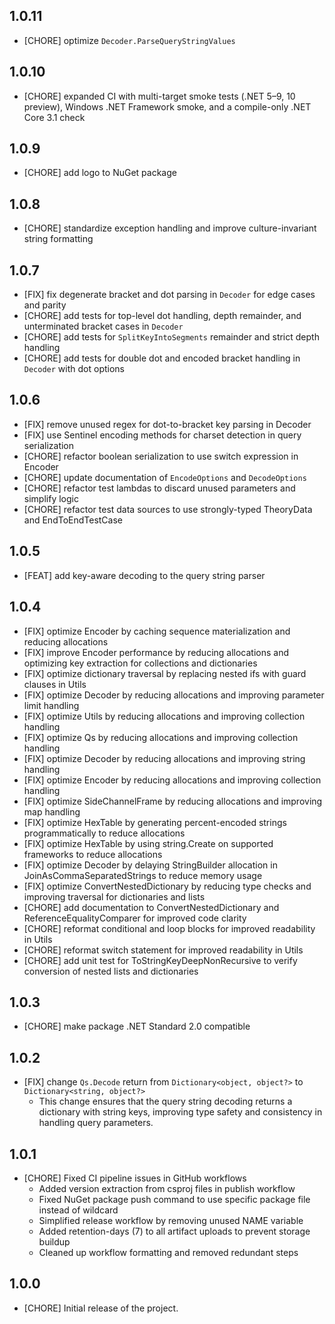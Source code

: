 ## 1.0.11

* [CHORE] optimize `Decoder.ParseQueryStringValues`

## 1.0.10

* [CHORE] expanded CI with multi-target smoke tests (.NET 5–9, 10 preview), Windows .NET Framework smoke, and a compile-only .NET Core 3.1 check

## 1.0.9

* [CHORE] add logo to NuGet package

## 1.0.8

* [CHORE] standardize exception handling and improve culture-invariant string formatting

## 1.0.7

* [FIX] fix degenerate bracket and dot parsing in `Decoder` for edge cases and parity
* [CHORE] add tests for top-level dot handling, depth remainder, and unterminated bracket cases in `Decoder`
* [CHORE] add tests for `SplitKeyIntoSegments` remainder and strict depth handling
* [CHORE] add tests for double dot and encoded bracket handling in `Decoder` with dot options

## 1.0.6

* [FIX] remove unused regex for dot-to-bracket key parsing in Decoder
* [FIX] use Sentinel encoding methods for charset detection in query serialization
* [CHORE] refactor boolean serialization to use switch expression in Encoder
* [CHORE] update documentation of `EncodeOptions` and `DecodeOptions`
* [CHORE] refactor test lambdas to discard unused parameters and simplify logic
* [CHORE] refactor test data sources to use strongly-typed TheoryData and EndToEndTestCase

## 1.0.5

* [FEAT] add key-aware decoding to the query string parser

## 1.0.4

* [FIX] optimize Encoder by caching sequence materialization and reducing allocations
* [FIX] improve Encoder performance by reducing allocations and optimizing key extraction for collections and dictionaries
* [FIX] optimize dictionary traversal by replacing nested ifs with guard clauses in Utils
* [FIX] optimize Decoder by reducing allocations and improving parameter limit handling
* [FIX] optimize Utils by reducing allocations and improving collection handling
* [FIX] optimize Qs by reducing allocations and improving collection handling
* [FIX] optimize Decoder by reducing allocations and improving string handling
* [FIX] optimize Encoder by reducing allocations and improving collection handling
* [FIX] optimize SideChannelFrame by reducing allocations and improving map handling
* [FIX] optimize HexTable by generating percent-encoded strings programmatically to reduce allocations
* [FIX] optimize HexTable by using string.Create on supported frameworks to reduce allocations
* [FIX] optimize Decoder by delaying StringBuilder allocation in JoinAsCommaSeparatedStrings to reduce memory usage
* [FIX] optimize ConvertNestedDictionary by reducing type checks and improving traversal for dictionaries and lists
* [CHORE] add documentation to ConvertNestedDictionary and ReferenceEqualityComparer for improved code clarity
* [CHORE] reformat conditional and loop blocks for improved readability in Utils
* [CHORE] reformat switch statement for improved readability in Utils
* [CHORE] add unit test for ToStringKeyDeepNonRecursive to verify conversion of nested lists and dictionaries

## 1.0.3

* [CHORE] make package .NET Standard 2.0 compatible

## 1.0.2

* [FIX] change `Qs.Decode` return from `Dictionary<object, object?>` to `Dictionary<string, object?>` 
    - This change ensures that the query string decoding returns a dictionary with string keys, improving type safety and consistency in handling query parameters.

## 1.0.1

* [CHORE] Fixed CI pipeline issues in GitHub workflows
    - Added version extraction from csproj files in publish workflow
    - Fixed NuGet package push command to use specific package file instead of wildcard
    - Simplified release workflow by removing unused NAME variable
    - Added retention-days (7) to all artifact uploads to prevent storage buildup
    - Cleaned up workflow formatting and removed redundant steps

## 1.0.0

* [CHORE] Initial release of the project.
